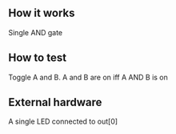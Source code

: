 <!---

This file is used to generate your project datasheet. Please fill in the information below and delete any unused
sections.

You can also include images in this folder and reference them in the markdown. Each image must be less than
512 kb in size, and the combined size of all images must be less than 1 MB.
-->

## How it works

Single AND gate

## How to test

Toggle A and B. A and B are on iff A AND B is on

## External hardware

A single LED connected to out[0]
